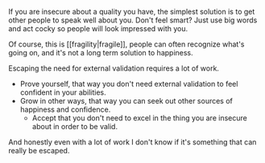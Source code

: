 If you are insecure about a quality you have, the simplest solution is to get other people to speak well about you. Don't feel smart? Just use big words and act cocky so people will look impressed with you.

Of course, this is [[fragility|fragile]], people can often recognize what's going on, and it's not a long term solution to happiness.

Escaping the need for external validation requires a lot of work.

 - Prove yourself, that way you don't need external validation to feel confident in your abilities.
 - Grow in other ways, that way you can seek out other sources of happiness and confidence.
   - Accept that you don't need to excel in the thing you are insecure about in order to be valid.

And honestly even with a lot of work I don't know if it's something that can really be escaped.
